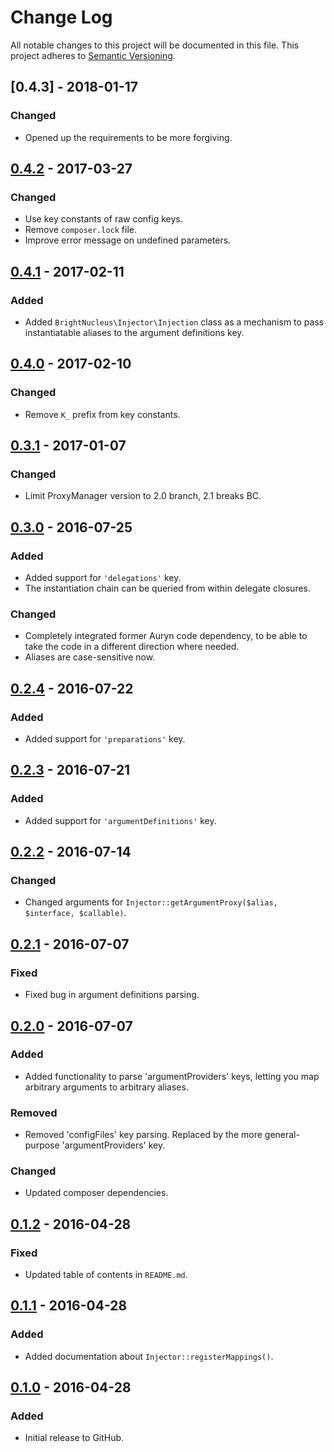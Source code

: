 # Change Log
All notable changes to this project will be documented in this file.
This project adheres to [Semantic Versioning](http://semver.org/).

## [0.4.3] - 2018-01-17
### Changed
- Opened up the requirements to be more forgiving.

## [0.4.2] - 2017-03-27
### Changed
- Use key constants of raw config keys.
- Remove `composer.lock` file.
- Improve error message on undefined parameters.

## [0.4.1] - 2017-02-11
### Added
- Added `BrightNucleus\Injector\Injection` class as a mechanism to pass instantiatable aliases to the argument definitions key.

## [0.4.0] - 2017-02-10
### Changed
- Remove `K_` prefix from key constants.

## [0.3.1] - 2017-01-07
### Changed
- Limit ProxyManager version to 2.0 branch, 2.1 breaks BC.

## [0.3.0] - 2016-07-25
### Added
- Added support for `'delegations'` key.
- The instantiation chain can be queried from within delegate closures.

### Changed
- Completely integrated former Auryn code dependency, to be able to take the code in a different direction where needed.
- Aliases are case-sensitive now.

## [0.2.4] - 2016-07-22
### Added
- Added support for `'preparations'` key.

## [0.2.3] - 2016-07-21
### Added
- Added support for `'argumentDefinitions'` key.

## [0.2.2] - 2016-07-14
### Changed
- Changed arguments for `Injector::getArgumentProxy($alias, $interface, $callable)`.

## [0.2.1] - 2016-07-07
### Fixed
- Fixed bug in argument definitions parsing.

## [0.2.0] - 2016-07-07
### Added
- Added functionality to parse 'argumentProviders' keys, letting you map arbitrary arguments to arbitrary aliases.

### Removed
- Removed 'configFiles' key parsing. Replaced by the more general-purpose 'argumentProviders' key.

### Changed
- Updated composer dependencies.

## [0.1.2] - 2016-04-28
### Fixed
- Updated table of contents in `README.md`.

## [0.1.1] - 2016-04-28
### Added
- Added documentation about `Injector::registerMappings()`.

## [0.1.0] - 2016-04-28
### Added
- Initial release to GitHub.

[0.4.2]: https://github.com/brightnucleus/injector/compare/v0.4.1...v0.4.2
[0.4.1]: https://github.com/brightnucleus/injector/compare/v0.4.0...v0.4.1
[0.4.0]: https://github.com/brightnucleus/injector/compare/v0.3.1...v0.4.0
[0.3.1]: https://github.com/brightnucleus/injector/compare/v0.3.0...v0.3.1
[0.3.0]: https://github.com/brightnucleus/injector/compare/v0.2.4...v0.3.0
[0.2.4]: https://github.com/brightnucleus/injector/compare/v0.2.3...v0.2.4
[0.2.3]: https://github.com/brightnucleus/injector/compare/v0.2.2...v0.2.3
[0.2.2]: https://github.com/brightnucleus/injector/compare/v0.2.1...v0.2.2
[0.2.1]: https://github.com/brightnucleus/injector/compare/v0.2.0...v0.2.1
[0.2.0]: https://github.com/brightnucleus/injector/compare/v0.1.2...v0.2.0
[0.1.2]: https://github.com/brightnucleus/injector/compare/v0.1.1...v0.1.2
[0.1.1]: https://github.com/brightnucleus/injector/compare/v0.1.0...v0.1.1
[0.1.0]: https://github.com/brightnucleus/injector/compare/v0.0.0...v0.1.0
